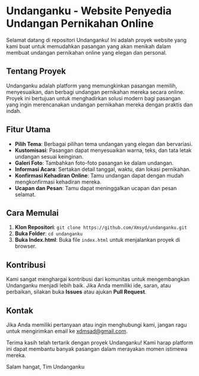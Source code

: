 # Undanganku - Website Penyedia Undangan Pernikahan Online

Selamat datang di repositori Undanganku! Ini adalah proyek website yang kami buat untuk memudahkan pasangan yang akan menikah dalam membuat undangan pernikahan online yang elegan dan personal.

## Tentang Proyek

Undanganku adalah platform yang memungkinkan pasangan memilih, menyesuaikan, dan berbagi undangan pernikahan mereka secara online. Proyek ini bertujuan untuk menghadirkan solusi modern bagi pasangan yang ingin merencanakan undangan pernikahan mereka dengan praktis dan indah.

## Fitur Utama

- **Pilih Tema**: Berbagai pilihan tema undangan yang elegan dan bervariasi.
- **Kustomisasi**: Pasangan dapat menyesuaikan warna, teks, dan tata letak undangan sesuai keinginan.
- **Galeri Foto**: Tambahkan foto-foto pasangan ke dalam undangan.
- **Informasi Acara**: Sertakan detail tanggal, waktu, dan lokasi pernikahan.
- **Konfirmasi Kehadiran Online**: Tamu undangan dapat dengan mudah mengkonfirmasi kehadiran mereka.
- **Ucapan dan Pesan**: Tamu dapat meninggalkan ucapan dan pesan selamat.

## Cara Memulai

1. **Klon Repositori**: `git clone https://github.com/Xmsyd/undanganku.git`
2. **Buka Folder**: `cd undanganku`
3. **Buka Index.html**: Buka file `index.html` untuk menjalankan proyek di browser.

## Kontribusi

Kami sangat menghargai kontribusi dari komunitas untuk mengembangkan Undanganku menjadi lebih baik. Jika Anda memiliki ide, saran, atau perbaikan, silakan buka **Issues** atau ajukan **Pull Request**.

## Kontak

Jika Anda memiliki pertanyaan atau ingin menghubungi kami, jangan ragu untuk mengirimkan email ke [xdmsad@gmail.com](mailto:xdmsad@gmail.com).

Terima kasih telah tertarik dengan proyek Undanganku! Kami harap platform ini dapat membantu banyak pasangan dalam merayakan momen istimewa mereka.

Salam hangat,
Tim Undanganku
